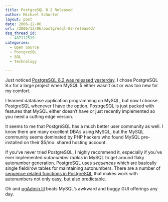 ```yaml
---
title: PostgreSQL 8.2 Released
author: Michael Schurter
layout: post
date: 2006-12-06
url: /2006/12/06/postgresql-82-released/
dsq_thread_id:
  - 487112519
categories:
  - Open Source
  - PostgreSQL
  - SQL
  - Technology

---
```

Just noticed [PostgreSQL 8.2 was released yesterday][1]. I chose PostgreSQL 8.x for a large project when MySQL 5 either wasn&#8217;t out or was too new for my comfort.

I learned database application programming on MySQL, but now I choose PostgreSQL whenever I have the option. PostrgeSQL is just packed with features that MySQL either doesn&#8217;t have or just recently implemented so you need a cutting edge version.

It seems to me that PostgreSQL has a much better user community as well. I know there are many excellent DBA&#8217;s using MySQL, but the MySQL community seems dominated by PHP hackers who found MySQL pre-installed on their $5/mo. shared hosting account.

If you&#8217;ve never tried PostgreSQL, I highly recommend it, especially if you&#8217;ve ever implemented _autonumber tables_ in MySQL to get around flaky autonumber generation. PostgreSQL uses _sequences_ which are basically single field/row tables for maintaining autonumbers. There are a number of [sequence related functions in PostgreSQL][2] that makes work with autonumbers not only easy, but also predictable.

Oh and [pgAdmin III][3] beats MySQL&#8217;s awkward and buggy GUI offerings any day.

 [1]: http://www.postgresql.org/docs/8.2/static/release-8-2.html
 [2]: http://www.postgresql.org/docs/8.2/interactive/functions-sequence.html
 [3]: http://www.pgadmin.org/